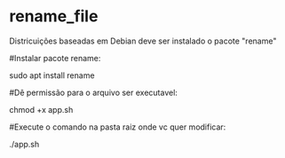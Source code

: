 # rename_file

Districuições baseadas em Debian deve ser instalado o pacote "rename"

#Instalar pacote rename:

sudo apt install rename


#Dê permissão para o arquivo ser executavel:

chmod +x app.sh


#Execute o comando na pasta raiz onde vc quer modificar:

./app.sh
